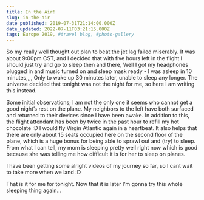 ```yaml
---
title: In the Air!
slug: in-the-air
date_published: 2019-07-31T21:14:00.000Z
date_updated: 2022-07-11T03:21:15.000Z
tags: Europe 2019, #travel blog, #photo-gallery
---
```


So my really well thought out plan to beat the jet lag failed miserably. It was about 9:00pm CST, and I decided that with five hours left in the flight I should just try and go to sleep then and there, Well I got my headphones plugged in and music turned on and sleep mask ready - I was asleep in 10 minutes,,,, Only to wake up 30 minutes later, unable to sleep any longer. The universe decided that tonight was not the night for me, so here I am writing this instead. 

Some initial observations; I am not the only one it seems who cannot get a good night’s rest on the plane. My neighbors to the left have both surfaced and returned to their devices since I have been awake. In addition to this, the flight attendant has been by twice in the past hour to refill my hot chocolate :D I would fly Virgin Atlantic again in a heartbeat. It also helps that there are only about 15 seats occupied here on the second floor of the plane, which is a huge bonus for being able to sprawl out and (try) to sleep. From what I can tell, my mom is sleeping pretty well right now which is good because she was telling me how difficult it is for her to sleep on planes.

I have been getting some alright videos of my journey so far, so I cant wait to take more when we land :D

That is it for me for tonight. Now that it is later I’m gonna try this whole sleeping thing again…
